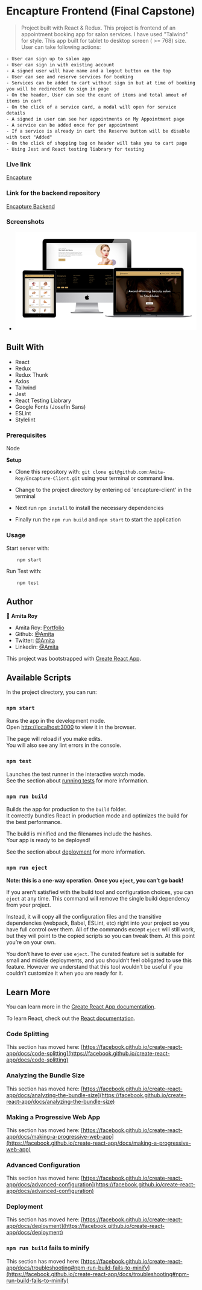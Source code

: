# Encapture Frontend (Final Capstone)

> Project built with React & Redux. This project is frontend of an appointment booking app for salon services. I have used "Talwind" for style. This app built for tablet to desktop screen ( >= 768) size. User can take following actions:

    - User can sign up to salon app
    - User can sign in with existing account
    - A signed user will have name and a logout button on the top
    - User can see and reserve services for booking
    - Services can be added to cart without sign in but at time of booking you will be redirected to sign in page
    - On the header, User can see the count of items and total amout of items in cart
    - On the click of a service card, a modal will open for service details 
    - A signed in user can see her appointments on My Appointment page
    - A service can be added once for per appointment
    - If a service is already in cart the Reserve button will be disable with text "Added"
    - On the click of shopping bag on header will take you to cart page
    - Using Jest and React testing liabrary for testing


### Live link
[Encapture](https://encapture.vercel.app/)

### Link for the backend repository
[Encapture Backend](https://github.com/Amita-Roy/Encapture-API)

### Screenshots

- ![Different Devices](./screenshots/encapture.png)

## Built With

- React
- Redux
- Redux Thunk
- Axios
- Tailwind
- Jest
- React Testing Liabrary
- Google Fonts (Josefin Sans)
- ESLint
- Stylelint


### Prerequisites

Node

**Setup**

- Clone this repository with: `git clone git@github.com:Amita-Roy/Encapture-Client.git` using your terminal or command line.

- Change to the project directory by entering cd 'encapture-client' in the terminal

- Next run `npm install` to install the necessary dependencies

- Finally run the  `npm run build` and `npm start` to start the application


### Usage

Start server with:

```
    npm start
```

Run Test with:

```
    npm test
```


## Author

👤 **Amita Roy**

- Amita Roy: [Portfolio](https://amitaroy.com/)
- Github: [@Amita](https://github.com/Amita-Roy)
- Twitter: [@Amita](https://twitter.com/AmitaRoy14)
- Linkedin: [@Amita](https://www.linkedin.com/in/amita-roy/)



This project was bootstrapped with [Create React App](https://github.com/facebook/create-react-app).

## Available Scripts

In the project directory, you can run:

### `npm start`

Runs the app in the development mode.\
Open [http://localhost:3000](http://localhost:3000) to view it in the browser.

The page will reload if you make edits.\
You will also see any lint errors in the console.

### `npm test`

Launches the test runner in the interactive watch mode.\
See the section about [running tests](https://facebook.github.io/create-react-app/docs/running-tests) for more information.

### `npm run build`

Builds the app for production to the `build` folder.\
It correctly bundles React in production mode and optimizes the build for the best performance.

The build is minified and the filenames include the hashes.\
Your app is ready to be deployed!

See the section about [deployment](https://facebook.github.io/create-react-app/docs/deployment) for more information.

### `npm run eject`

**Note: this is a one-way operation. Once you `eject`, you can’t go back!**

If you aren’t satisfied with the build tool and configuration choices, you can `eject` at any time. This command will remove the single build dependency from your project.

Instead, it will copy all the configuration files and the transitive dependencies (webpack, Babel, ESLint, etc) right into your project so you have full control over them. All of the commands except `eject` will still work, but they will point to the copied scripts so you can tweak them. At this point you’re on your own.

You don’t have to ever use `eject`. The curated feature set is suitable for small and middle deployments, and you shouldn’t feel obligated to use this feature. However we understand that this tool wouldn’t be useful if you couldn’t customize it when you are ready for it.

## Learn More

You can learn more in the [Create React App documentation](https://facebook.github.io/create-react-app/docs/getting-started).

To learn React, check out the [React documentation](https://reactjs.org/).

### Code Splitting

This section has moved here: [https://facebook.github.io/create-react-app/docs/code-splitting](https://facebook.github.io/create-react-app/docs/code-splitting)

### Analyzing the Bundle Size

This section has moved here: [https://facebook.github.io/create-react-app/docs/analyzing-the-bundle-size](https://facebook.github.io/create-react-app/docs/analyzing-the-bundle-size)

### Making a Progressive Web App

This section has moved here: [https://facebook.github.io/create-react-app/docs/making-a-progressive-web-app](https://facebook.github.io/create-react-app/docs/making-a-progressive-web-app)

### Advanced Configuration

This section has moved here: [https://facebook.github.io/create-react-app/docs/advanced-configuration](https://facebook.github.io/create-react-app/docs/advanced-configuration)

### Deployment

This section has moved here: [https://facebook.github.io/create-react-app/docs/deployment](https://facebook.github.io/create-react-app/docs/deployment)

### `npm run build` fails to minify

This section has moved here: [https://facebook.github.io/create-react-app/docs/troubleshooting#npm-run-build-fails-to-minify](https://facebook.github.io/create-react-app/docs/troubleshooting#npm-run-build-fails-to-minify)
